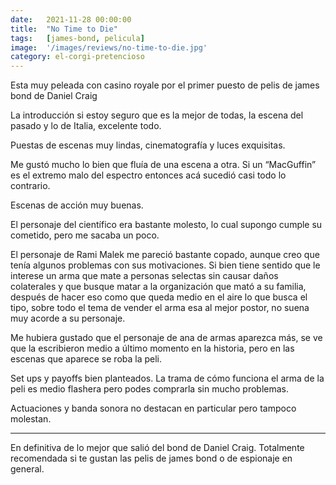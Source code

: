 ```yaml
---
date:   2021-11-28 00:00:00
title:  "No Time to Die"
tags:   [james-bond, pelicula]
image:  '/images/reviews/no-time-to-die.jpg'
category: el-corgi-pretencioso
---
```

Esta muy peleada con casino royale por el primer puesto de pelis de james bond de Daniel Craig

La introducción si estoy seguro que es la mejor de todas, la escena del pasado y lo de Italia, excelente todo.

Puestas de escenas muy lindas, cinematografía y luces exquisitas.

Me gustó mucho lo bien que fluía de una escena a otra. Si un “MacGuffin” es el extremo malo del espectro entonces acá sucedió casi todo lo contrario.

Escenas de acción muy buenas.

El personaje del científico era bastante molesto, lo cual supongo cumple su cometido, pero me sacaba un poco.

El personaje de Rami Malek me pareció bastante copado, aunque creo que tenía algunos problemas con sus motivaciones. Si bien tiene sentido que le interese un arma que mate a personas selectas sin causar daños colaterales y que busque matar a la organización que mató a su familia, después de hacer eso como que queda medio en el aire lo que busca el tipo, sobre todo el tema de vender el arma esa al mejor postor, no suena muy acorde a su personaje.

Me hubiera gustado que el personaje de ana de armas aparezca más, se ve que la escribieron medio a último momento en la historia, pero en las escenas que aparece se roba la peli.

Set ups y payoffs bien planteados. La trama de cómo funciona el arma de la peli es medio flashera pero podes comprarla sin mucho problemas.

Actuaciones y banda sonora no destacan en particular pero tampoco molestan.

<hr>

En definitiva de lo mejor que salió del bond de Daniel Craig. Totalmente recomendada si te gustan las pelis de james bond o de espionaje en general.
